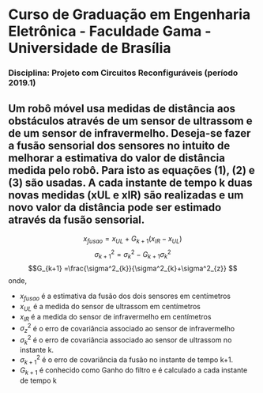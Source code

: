 # Curso de Graduação em Engenharia Eletrônica - Faculdade Gama - Universidade de Brasília
### Disciplina: Projeto com Circuitos Reconfiguráveis (período 2019.1)


## Um robô móvel usa medidas de distância aos obstáculos através de um sensor de ultrassom e de um sensor de infravermelho. Deseja-se fazer a fusão sensorial dos sensores no intuito de melhorar a estimativa do valor de distância medida pelo robô. Para isto as equações (1), (2) e (3) são usadas. A cada instante de tempo k duas novas medidas (xUL e xIR) são realizadas e um novo valor da distância pode ser estimado através da fusão sensorial.

$$ x_{fusao}=x_{UL}+G_{k+1} ( x_{IR} - x_{UL})$$
$$\sigma^2_{k+1} = \sigma^2_{k}- G_{k+1}\sigma^2_{k} $$
$$G_{k+1} =\frac{\sigma^2_{k}}{\sigma^2_{k}+\sigma^2_{z}}  $$
onde,
  * $x_{fusao}$ é a estimativa da fusão dos dois sensores em centímetros
  * $x_{UL}$ é a medida do sensor de ultrassom em centímetros
  * $x_{IR}$ é a medida do sensor de infravermelho em centímetros
  * $\sigma^2_{z}$ é o erro de covariância associado ao sensor de infravermelho
  * $\sigma^2_{k}$ é o erro de covariância associado ao sensor de ultrassom no instante k.
  * $\sigma^2_{k+1}$ é o erro de covariância da fusão no instante de tempo k+1.
  * $G_{k+1}$ é conhecido como Ganho do filtro e é calculado a cada instante de tempo k